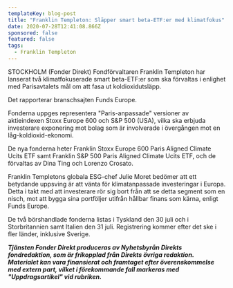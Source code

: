 ```yaml
---
templateKey: blog-post
title: "Franklin Templeton: Släpper smart beta-ETF:er med klimatfokus"
date: 2020-07-28T12:41:08.866Z
sponsored: false
featured: false
tags:
  - Franklin Templeton
---
```

STOCKHOLM (Fonder Direkt) Fondförvaltaren Franklin Templeton har lanserat två klimatfokuserade smart beta-ETF:er som ska förvaltas i enlighet med Parisavtalets mål om att fasa ut koldioxidutsläpp.

Det rapporterar branschsajten Funds Europe.

Fonderna uppges representera "Paris-anpassade" versioner av aktieindexen Stoxx Europe 600 och S&P 500 (USA), vilka ska erbjuda investerare exponering mot bolag som är involverade i övergången mot en låg-koldioxid-ekonomi.

De nya fonderna heter Franklin Stoxx Europe 600 Paris Aligned Climate Ucits ETF samt Franklin S&P 500 Paris Aligned Climate Ucits ETF, och de förvaltas av Dina Ting och Lorenzo Crosato.

Franklin Templetons globala ESG-chef Julie Moret bedömer att ett betydande uppsving är att vänta för klimatanpassade investeringar i Europa. Detta i takt med att investerare rör sig bort från att se detta segment som en nisch, mot att bygga sina portföljer utifrån hållbar finans som kärna, enligt Funds Europe.

De två börshandlade fonderna listas i Tyskland den 30 juli och i Storbritannien samt Italien den 31 juli. Registrering kommer efter det ske i fler länder, inklusive Sverige.

***Tjänsten Fonder Direkt produceras av Nyhetsbyrån Direkts fondredaktion, som är frikopplad från Direkts övriga redaktion. Materialet kan vara finansierat och framtaget efter överenskommelse med extern part, vilket i förekommande fall markeras med "Uppdragsartikel" vid rubriken.***